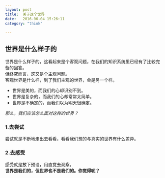 ```yaml
---
layout: post   
title:  关于这个世界
date:   2016-06-04 15:26:11  
category: "think"

---
```


## 世界是什么样子的
世界是什么样子的，这看起来是个客观问题，在我们的知识系统里已经有了比较完备的回答。  
但终究而言，这又是个主观问题。  
客观世界是什么样，到了我们主观的世界，会是另一个样。

- 世界是美的，而我们的心却识别不到。
- 世界是复杂的，而我们的心却常常太简单。
- 世界是不确定的，而我们以为明天很确定。  

*那么，我们应该怎么面对这样的世界？*

### 1.去尝试
尝试就是不断地走出去看看，看看我们想的与真实的世界有什么差异。

### 2.去感受
感受就是放下预设，用直觉去观察。  
**世界是我们的，但世界也不是我们的。你觉得呢？**